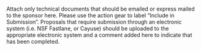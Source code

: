  Attach only technical documents that should be emailed or express mailed to the sponsor here.  Please use the action gear to label “Include in Submission”.  Proposals that require submission through an electronic system (i.e. NSF Fastlane, or Cayuse) should be uploaded to the appropriate electronic system and a comment added here to indicate that has been completed.
